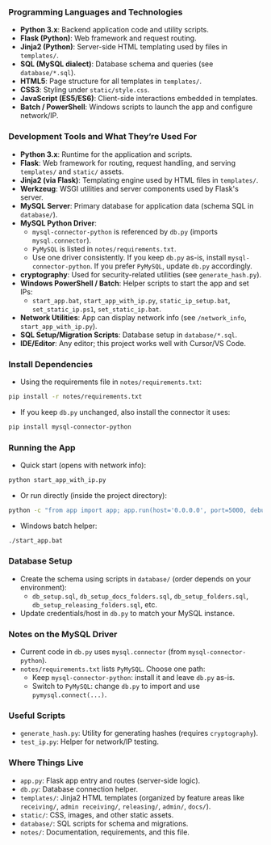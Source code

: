 ### Programming Languages and Technologies

- **Python 3.x**: Backend application code and utility scripts.
- **Flask (Python)**: Web framework and request routing.
- **Jinja2 (Python)**: Server-side HTML templating used by files in `templates/`.
- **SQL (MySQL dialect)**: Database schema and queries (see `database/*.sql`).
- **HTML5**: Page structure for all templates in `templates/`.
- **CSS3**: Styling under `static/style.css`.
- **JavaScript (ES5/ES6)**: Client-side interactions embedded in templates.
- **Batch / PowerShell**: Windows scripts to launch the app and configure network/IP.

### Development Tools and What They’re Used For

- **Python 3.x**: Runtime for the application and scripts.
- **Flask**: Web framework for routing, request handling, and serving `templates/` and `static/` assets.
- **Jinja2 (via Flask)**: Templating engine used by HTML files in `templates/`.
- **Werkzeug**: WSGI utilities and server components used by Flask's server.
- **MySQL Server**: Primary database for application data (schema SQL in `database/`).
- **MySQL Python Driver**:
  - `mysql-connector-python` is referenced by `db.py` (imports `mysql.connector`).
  - `PyMySQL` is listed in `notes/requirements.txt`.
  - Use one driver consistently. If you keep `db.py` as-is, install `mysql-connector-python`. If you prefer `PyMySQL`, update `db.py` accordingly.
- **cryptography**: Used for security-related utilities (see `generate_hash.py`).
- **Windows PowerShell / Batch**: Helper scripts to start the app and set IPs:
  - `start_app.bat`, `start_app_with_ip.py`, `static_ip_setup.bat`, `set_static_ip.ps1`, `set_static_ip.bat`.
- **Network Utilities**: App can display network info (see `/network_info`, `start_app_with_ip.py`).
- **SQL Setup/Migration Scripts**: Database setup in `database/*.sql`.
- **IDE/Editor**: Any editor; this project works well with Cursor/VS Code.

### Install Dependencies

- Using the requirements file in `notes/requirements.txt`:
```bash
pip install -r notes/requirements.txt
```
- If you keep `db.py` unchanged, also install the connector it uses:
```bash
pip install mysql-connector-python
```

### Running the App

- Quick start (opens with network info):
```bash
python start_app_with_ip.py
```
- Or run directly (inside the project directory):
```bash
python -c "from app import app; app.run(host='0.0.0.0', port=5000, debug=False)"
```
- Windows batch helper:
```bash
./start_app.bat
```

### Database Setup

- Create the schema using scripts in `database/` (order depends on your environment):
  - `db_setup.sql`, `db_setup_docs_folders.sql`, `db_setup_folders.sql`, `db_setup_releasing_folders.sql`, etc.
- Update credentials/host in `db.py` to match your MySQL instance.

### Notes on the MySQL Driver

- Current code in `db.py` uses `mysql.connector` (from `mysql-connector-python`).
- `notes/requirements.txt` lists `PyMySQL`. Choose one path:
  - Keep `mysql-connector-python`: install it and leave `db.py` as-is.
  - Switch to `PyMySQL`: change `db.py` to import and use `pymysql.connect(...)`.

### Useful Scripts

- `generate_hash.py`: Utility for generating hashes (requires `cryptography`).
- `test_ip.py`: Helper for network/IP testing.

### Where Things Live

- `app.py`: Flask app entry and routes (server-side logic).
- `db.py`: Database connection helper.
- `templates/`: Jinja2 HTML templates (organized by feature areas like `receiving/`, `admin receiving/`, `releasing/`, `admin/`, `docs/`).
- `static/`: CSS, images, and other static assets.
- `database/`: SQL scripts for schema and migrations.
- `notes/`: Documentation, requirements, and this file.

